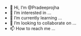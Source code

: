 - 👋 Hi, I’m @Pradeeprojha
- 👀 I’m interested in ...
- 🌱 I’m currently learning ...
- 💞️ I’m looking to collaborate on ...
- 📫 How to reach me ...

<!---
Pradeeprojha/Pradeeprojha is a ✨ special ✨ repository because its `README.md` (this file) appears on your GitHub profile.
You can click the Preview link to take a look at your changes.
--->

